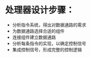 
# 处理器设计步骤：
- 分析指令系统，得出对数据通路的需求
- 为数据通路选择合适的组件
- 连接组件建立数据通路
- 分析每条指令的实现，以确定控制信号
- 集成控制信号，形成完整的控制逻辑


<!--stackedit_data:
eyJoaXN0b3J5IjpbMjE4MDQ4OTg1LC02NTAyNDYyNjZdfQ==
-->